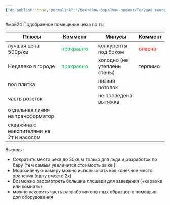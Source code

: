 ```yaml
---
{"dg-publish":true,"permalink":"/Коктейль-бар/План-проект/Текущие выводы по цеху/"}
---
```


#май24 
Подобранное помещение цеха по тз: 

| Плюсы                                   | Коммент                                |     | Минусы                      | Коммент                             |
| --------------------------------------- | -------------------------------------- | --- | --------------------------- | ----------------------------------- |
| лучшая цена: 500р/кв                    | <font color="#00b050">прэкрасно</font> |     | конкуренты под боком        | <font color="#ff0000">опасно</font> |
| Недалеко в городе                       | <font color="#00b050">прэкрасно</font> |     | холодно (не утеплены стены) | терпимо                             |
| пол плитка                              |                                        |     | низкий потолок              |                                     |
| часть розеток                           |                                        |     | не проведена вытяжка        |                                     |
| отдельная линия на трансформатор        |                                        |     |                             |                                     |
| скважина с накопителями на 2т и насосом |                                        |     |                             |                                     |
Выводы: 
- Сократить место цеха до 30кв м только для льда и разработок по бару (тем самым увеличится стоимость за кв )
- Морозильную камеру можно использовать как конечное место хранения (одну вместо 2х)
- Возможно рассмотреть большие площади для заведения (+караоке или комнаты)
- можно ускорить часть разработки опытных образцов с помощью доп оборудования
